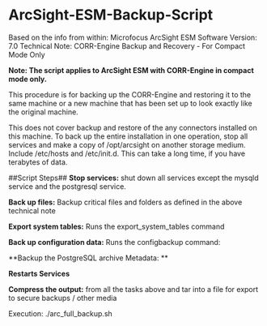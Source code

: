 # ArcSight-ESM-Backup-Script
Based on the info from within:
Microfocus ArcSight ESM Software Version: 7.0 Technical Note: CORR-Engine Backup and Recovery - For Compact Mode Only

**Note: The script applies to ArcSight ESM with CORR-Engine in compact mode only.**

This procedure is for backing up the CORR-Engine and restoring it to the same machine or a new machine that has been set up to look exactly like the original machine.

This does not cover backup and restore of the any connectors installed on this machine. To back up the entire installation in one operation, stop all services and make a copy of /opt/arcsight on another storage medium. Include /etc/hosts and /etc/init.d. This can take a long time, if you have terabytes of data.

##Script Steps##
**Stop services:** shut down all services except the mysqld service and the postgresql service.

**Back up files:** Backup critical files and folders as defined in the above technical note


**Export system tables:** Runs the export_system_tables command


**Back up configuration data:** Runs the configbackup command:


**Backup the PostgreSQL archive Metadata: **


**Restarts Services**


**Compress the output:** from all the tasks above and tar into a file for export to secure backups / other media


Execution:
./arc_full_backup.sh
